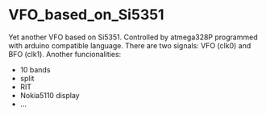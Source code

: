 # VFO_based_on_Si5351
Yet another VFO based on Si5351. Controlled by atmega328P programmed with arduino compatible language.
There are two signals: VFO (clk0) and BFO (clk1).
Another funcionalities:
- 10 bands
- split
- RIT
- Nokia5110 display
- ...

